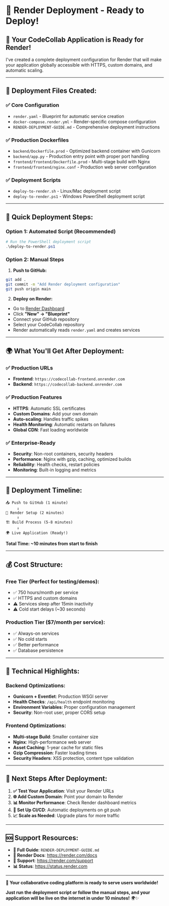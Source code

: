 # 🎯 Render Deployment - Ready to Deploy!

## 🚀 **Your CodeCollab Application is Ready for Render!**

I've created a complete deployment configuration for Render that will make your application globally accessible with HTTPS, custom domains, and automatic scaling.

---

## 📁 **Deployment Files Created:**

### ✅ **Core Configuration**
- `render.yaml` - Blueprint for automatic service creation
- `docker-compose.render.yml` - Render-specific compose configuration
- `RENDER-DEPLOYMENT-GUIDE.md` - Comprehensive deployment instructions

### ✅ **Production Dockerfiles**
- `backend/Dockerfile.prod` - Optimized backend container with Gunicorn
- `backend/app.py` - Production entry point with proper port handling
- `frontend/frontend/Dockerfile.prod` - Multi-stage build with Nginx
- `frontend/frontend/nginx.conf` - Production web server configuration

### ✅ **Deployment Scripts**
- `deploy-to-render.sh` - Linux/Mac deployment script
- `deploy-to-render.ps1` - Windows PowerShell deployment script

---

## 🎯 **Quick Deployment Steps:**

### **Option 1: Automated Script** (Recommended)
```powershell
# Run the PowerShell deployment script
.\deploy-to-render.ps1
```

### **Option 2: Manual Steps**
1. **Push to GitHub:**
```bash
git add .
git commit -m "Add Render deployment configuration"
git push origin main
```

2. **Deploy on Render:**
- Go to [Render Dashboard](https://dashboard.render.com)
- Click **"New" → "Blueprint"**
- Connect your GitHub repository
- Select your CodeCollab repository
- Render automatically reads `render.yaml` and creates services

---

## 🌍 **What You'll Get After Deployment:**

### ✅ **Production URLs**
- **Frontend**: `https://codecollab-frontend.onrender.com`
- **Backend**: `https://codecollab-backend.onrender.com`

### ✅ **Production Features**
- **HTTPS**: Automatic SSL certificates
- **Custom Domains**: Add your own domain
- **Auto-scaling**: Handles traffic spikes
- **Health Monitoring**: Automatic restarts on failures
- **Global CDN**: Fast loading worldwide

### ✅ **Enterprise-Ready**
- **Security**: Non-root containers, security headers
- **Performance**: Nginx with gzip, caching, optimized builds
- **Reliability**: Health checks, restart policies
- **Monitoring**: Built-in logging and metrics

---

## 🚦 **Deployment Timeline:**

```
📤 Push to GitHub (1 minute)
     ↓
🔧 Render Setup (2 minutes)
     ↓
🏗️ Build Process (5-8 minutes)
     ↓
🌍 Live Application (Ready!)
```

**Total Time: ~10 minutes from start to finish**

---

## 💰 **Cost Structure:**

### **Free Tier** (Perfect for testing/demos):
- ✅ 750 hours/month per service
- ✅ HTTPS and custom domains
- ⚠️ Services sleep after 15min inactivity
- ⚠️ Cold start delays (~30 seconds)

### **Production Tier** ($7/month per service):
- ✅ Always-on services
- ✅ No cold starts
- ✅ Better performance
- ✅ Database persistence

---

## 🔧 **Technical Highlights:**

### **Backend Optimizations:**
- **Gunicorn + Eventlet**: Production WSGI server
- **Health Checks**: `/api/health` endpoint monitoring
- **Environment Variables**: Proper configuration management
- **Security**: Non-root user, proper CORS setup

### **Frontend Optimizations:**
- **Multi-stage Build**: Smaller container size
- **Nginx**: High-performance web server
- **Asset Caching**: 1-year cache for static files
- **Gzip Compression**: Faster loading times
- **Security Headers**: XSS protection, content type validation

---

## 🎉 **Next Steps After Deployment:**

1. **✅ Test Your Application**: Visit your Render URLs
2. **🌐 Add Custom Domain**: Point your domain to Render
3. **📊 Monitor Performance**: Check Render dashboard metrics
4. **🔄 Set Up CI/CD**: Automatic deployments on git push
5. **📈 Scale as Needed**: Upgrade plans for more traffic

---

## 🆘 **Support Resources:**

- **📖 Full Guide**: `RENDER-DEPLOYMENT-GUIDE.md`
- **🎯 Render Docs**: https://render.com/docs
- **💬 Support**: https://render.com/support
- **📊 Status**: https://status.render.com

---

**🚀 Your collaborative coding platform is ready to serve users worldwide!**

**Just run the deployment script or follow the manual steps, and your application will be live on the internet in under 10 minutes!** 🌍✨